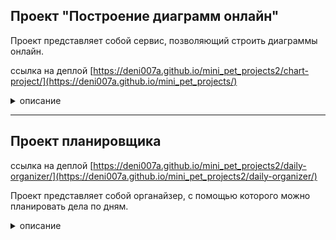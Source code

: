 ## Проект "Построение диаграмм онлайн"

Проект представляет собой сервис,
позволяющий строить диаграммы онлайн.

ссылка на деплой [https://deni007a.github.io/mini_pet_projects2/chart-project/](https://deni007a.github.io/mini_pet_projects/)
<details>
 <summary>описание</summary>
Сервис должен строить диаграммы
по данным, вводимым пользователем.
Сервис должен поддерживать диаграммы
двух типов: столбчатую и
круговую.

используются библиотеки d3 https://d3js.org/

проверка типов https://github.com/DefinitelyTyped/DefinitelyTyped
</details>

---

## Проект планировщика 

ссылка на деплой [https://deni007a.github.io/mini_pet_projects2/daily-organizer/](https://deni007a.github.io/mini_pet_projects2/daily-organizer/)

Проект представляет собой органайзер, с помощью которого можно планировать дела по дням. 

<details>
 <summary>описание</summary>
Органайзер должен позволять планировать дела на заданный день. Технически он должен представлять собой список дел на день. 

Список должен представлять собой чеклист. Должна быть возможность добавлять дела, редактировать, отмечать сделанными и удалять.

По умолчанию список дел должен быть на текущий день, но с помощью стрелочек можно переключаться на следующие дни и составлять список дел на эти дни.

Над списком должна быть выведена дата, для которой мы сейчас просматриваем список дел. При переходе по стрелкам дата должна меняться на соответствующую.


используются библиотеки react-datepicker https://github.com/Hacker0x01/react-datepicker
</details>





